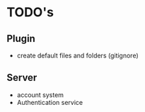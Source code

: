 # TODO's

## Plugin

- create default files and folders (gitignore)


## Server

- account system
- Authentication service